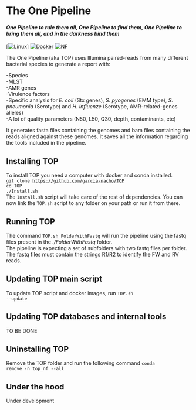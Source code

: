 # The One Pipeline   
#### *One Pipeline to rule them all, One Pipeline to find them, One Pipeline to bring them all, and in the darkness bind them*   
   
[![Linux](https://img.shields.io/badge/Linux-FCC624?style=for-the-badge&logo=linux&logoColor=black)]   [![Docker](https://badgen.net/badge/icon/docker?icon=docker&label)](https://https://docker.com/) ![NF](https://badgen.net/badge/_/Nextflow/green?icon=terminal)   


The One Pipeline (aka TOP) uses Illumina paired-reads from many different bacterial species to generate a report with:

-Species   
-MLST   
-AMR genes   
-Virulence factors   
-Specific analysis for *E. coli* (Stx genes), *S. pyogenes* (EMM type), *S. pneumonia* (Serotype) and *H. influenze* (Serotype, AMR-related-genes alleles)     
-A lot of quality parameters (N50, L50, Q30, depth, contaminants, etc)
    
 It generates fasta files containing the genomes and bam files containing the reads aligned against these genomes. It saves all the information regarding the tools included in the pipeline.

## Installing TOP   
To install TOP you need a computer with docker and conda installed.   
<code>git clone https://github.com/garcia-nacho/TOP</code>   
<code>cd TOP</code>   
<code>./Install.sh</code>   
The <code>Install.sh</code> script will take care of the rest of dependencies. 
You can now link the <code>TOP.sh</code> script to any folder on your path or run it from there.   
   
## Running TOP   
The command <code>TOP.sh FolderWithFastq</code> will run the pipeline using the fastq files present in the *./FolderWithFastq* folder.   
The pipeline is expecting a set of subfolders with two fastq files per folder. The fastq files must contain the strings R1/R2 to identify the FW and RV reads. 

## Updating TOP main script   
To update TOP script and docker images, run <code>TOP.sh --update</code>
      
## Updating TOP databases and internal tools    
TO BE DONE
   
## Uninstalling TOP
Remove the TOP folder and run the following command <code>conda remove -n top_nf --all</code>

## Under the hood   
Under development
